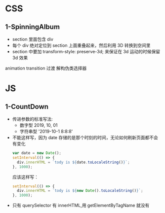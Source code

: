 # **CSS**

## 1-SpinningAlbum

- section 里面包含 div
- 每个 div 绝对定位到 section 上面重叠起来，然后利用 3D 转换到空间里
- section 中要加 transform-style: preserve-3d; 来保证在 3d 运动的时候保留 3d 效果

animation
transition 过渡
解构伪类选择器

# **JS**

## 1-CountDown

- 传进参数的标准写法:
  - 数字型 2019, 10, 01
  - 字符串型 '2019-10-1 8:8:8'
- 不能这样写，因为 date 存储的是那个时刻的时间，无论如何刷新页面都不会有变化
  ```javascript
  var date = new Date();
  setInterval(() => {
    div.innerHTML = `tody is ${date.toLocaleString()}`;
  }, 1000);
  ```
  应该这样写：
  ```javascript
  setInterval(() => {
    div.innerHTML = `tody is ${new Date().toLocaleString()}`;
  }, 1000);
  ```
- 只有 querySelector 有 innerHTML,用 getElementByTagName 就没有

